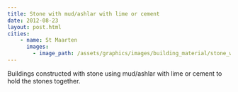 ```yaml
---
title: Stone with mud/ashlar with lime or cement
date: 2012-08-23
layout: post.html
cities:
    - name: St Maarten
      images:
        - image_path: /assets/graphics/images/building_material/stone_with_mud-ashlar_with_lime_or_cement/stone_st_maarten_01.png
---
```

Buildings constructed with stone using mud/ashlar with lime or cement to hold the stones together.

